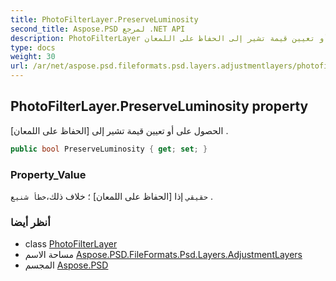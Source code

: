 ```yaml
---
title: PhotoFilterLayer.PreserveLuminosity
second_title: Aspose.PSD لمرجع .NET API
description: PhotoFilterLayer ملكية. الحصول على أو تعيين قيمة تشير إلى الحفاظ على اللمعان .
type: docs
weight: 30
url: /ar/net/aspose.psd.fileformats.psd.layers.adjustmentlayers/photofilterlayer/preserveluminosity/
---
```

## PhotoFilterLayer.PreserveLuminosity property

الحصول على أو تعيين قيمة تشير إلى [الحفاظ على اللمعان] .

```csharp
public bool PreserveLuminosity { get; set; }
```

### Property_Value

`حقيقي` إذا [الحفاظ على اللمعان] ؛ خلاف ذلك،`خطأ شنيع` .

### أنظر أيضا

* class [PhotoFilterLayer](../)
* مساحة الاسم [Aspose.PSD.FileFormats.Psd.Layers.AdjustmentLayers](../../photofilterlayer/)
* المجسم [Aspose.PSD](../../../)


